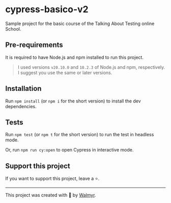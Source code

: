 # cypress-basico-v2

Sample project for the basic course of the Talking About Testing online School.

## Pre-requirements

It is required to have Node.js and npm installed to run this project.

> I used versions `v20.10.0` and `10.2.3` of Node.js and npm, respectively. I suggest you use the same or later versions.

## Installation

Run `npm install` (or `npm i` for the short version) to install the dev dependencies.

## Tests

Run `npm test` (or `npm t` for the short version) to run the test in headless mode.

Or, run `npm run cy:open` to open Cypress in interactive mode.

## Support this project

If you want to support this project, leave a ⭐.

___

This project was created with 💚 by [Walmyr](https://walmyr.dev).